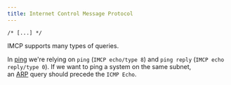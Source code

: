 ```yaml
---
title: Internet Control Message Protocol
---
```


`/* [...] */`

IMCP supports many types of queries.

In [ping](/knowledge/OffSec/tools/ping.md) we're relying on `ping` (`IMCP echo/type 8`) and `ping reply` (`IMCP echo reply/type 0`). If we want to ping a system on the same subnet, an [ARP](/knowledge/Networking/ARP.md) query should precede the `ICMP Echo`.
